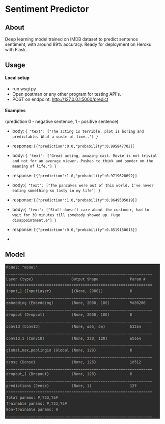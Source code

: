 # Sentiment Predictor
## About
Deep learning model trained on IMDB dataset to predict sentence sentiment, with around 89% accuracy. Ready for deployment on Heroku with Flask.

## Usage

#### Local setup
- run wsgi.py
- Open postman or any other program for testing API's.
- POST on endpoint:  http://127.0.0.1:5000/predict

#### Examples
(prediction 0 - negative sentence, 1 - positive sentence)

- body: `{
    "text": ["The acting is terrible, plot is boring and predictable. What a waste of time.."]
}`
- response: `[{"prediction":0.0,"probability":0.995847702}]`

- body: `{
    "text": ["Great acting, amazing cast. Movie is not trivial and not for an average viewer. Pushes to think and ponder on the meaning of life."]
}`
- response: `[{"prediction":1.0,"probability":0.9719628692}]`

- body:`{
    "text": ["The pancakes were out of this world, I've never eating something so tasty in my life"]
}`
- response: `[{"prediction":1.0,"probability":0.9649505019}]`

- body:`{
    "text": ["Stuff doesn't care about the customer, had to wait for 30 minutes till somebody showed up. Huge disappointment.e"]
}`
- response: `[{"prediction":0.0,"probability":0.8519150615}]`
- 
## Model
![Screenshot](screenshots/model.png)
